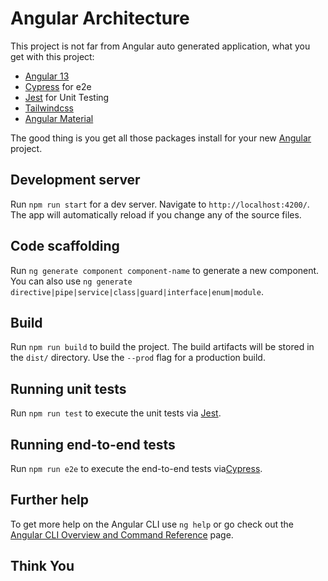 # Angular Architecture

This project is not far from Angular auto generated application, what you get with this project:
- [Angular 13](https://angular.io/)
- [Cypress](https://www.cypress.io/) for e2e
- [Jest](https://jestjs.io/) for Unit Testing
- [Tailwindcss](https://tailwindcss.com/)
- [Angular Material](https://material.angular.io/)

The good thing is you get all those packages install for your new [Angular](https://angular.io) project.

## Development server

Run `npm run start` for a dev server. Navigate to `http://localhost:4200/`. The app will automatically reload if you change any of the source files.

## Code scaffolding

Run `ng generate component component-name` to generate a new component. You can also use `ng generate directive|pipe|service|class|guard|interface|enum|module`.

## Build

Run `npm run build` to build the project. The build artifacts will be stored in the `dist/` directory. Use the `--prod` flag for a production build.

## Running unit tests

Run `npm run test` to execute the unit tests via [Jest](https://jestjs.io/).

## Running end-to-end tests

Run `npm run e2e` to execute the end-to-end tests via[Cypress](https://www.cypress.io/).

## Further help

To get more help on the Angular CLI use `ng help` or go check out the [Angular CLI Overview and Command Reference](https://angular.io/cli) page.


## Think You
